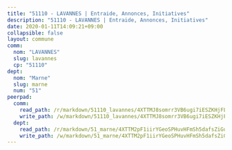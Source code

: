 ```yaml
---
title: "51110 - LAVANNES | Entraide, Annonces, Initiatives"
description: "51110 - LAVANNES | Entraide, Annonces, Initiatives"
date: 2020-01-11T14:09:21+09:00
collapsible: false
layout: commune
comm:
  nom: "LAVANNES"
  slug: lavannes
  cp: "51110"
dept:
  nom: "Marne"
  slug: marne
  num: "51"
peerpad:
  comm:
    read_path: /r/markdown/51110_lavannes/4XTTMJ8somrr3VB6ugi7iESZKHjFLP67vQzKA2NmLotfhTodv
    write_path: /w/markdown/51110_lavannes/4XTTMJ8somrr3VB6ugi7iESZKHjFLP67vQzKA2NmLotfhTodv-K3TgTktSqfA9nRNna1JsHQgG8hyfDRXtvSg6ue99WyPnmbsyVshn7bgHpKHZfN4YEXGDvHzxYARtfp8ZgLmgtPRXLMkkBDWEinPsAUZBVNyPrZXVF5yATvTvFTn6SU8UHSJrxHvU
  dept:
    read_path: /r/markdown/51_marne/4XTTM2pF1iirYGeoSPHuvHFmSh5dafsZiGuDVqApNYr9W2doe
    write_path: /w/markdown/51_marne/4XTTM2pF1iirYGeoSPHuvHFmSh5dafsZiGuDVqApNYr9W2doe-K3TgV7EpXmd75L5pz6aUTALihWsFeiubyposyfPgz6DbQby3ZQF3gNXaGqeRVGevfRz46yND7Y8QkCv5VozWFj5shZbEokjWNQrdmmsAHCxzuLQj5kuinh4kCdsefHKLdp7xhUwa
---
```


